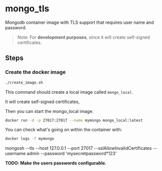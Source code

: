 # mongo_tls

Mongodb container image with TLS support that requires user name and password.

>Note: For **development purposes**, since it will create self-signed certificates.

## Steps

### Create the docker image

``` bash
./create_image.sh
```

This command should create a local image called `mongo_local`.

It will create self-signed certificates,

Then you can start the mongo_local image.

``` bash
docker run -d -p 27017:27017 --name mymongo mongo_local:latest
```

You can check what's going on within the container with:

``` bash
docker logs -f mymongo 
```

mongosh --tls --host 127.0.0.1 --port 27017 --sslAllowInvalidCertificates --username admin --password 'mysecretpassword*123'

**TODO: Make the users passwords configurable.**
